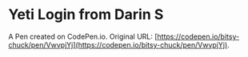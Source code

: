 # Yeti Login from Darin S

A Pen created on CodePen.io. Original URL: [https://codepen.io/bitsy-chuck/pen/VwvpjYj](https://codepen.io/bitsy-chuck/pen/VwvpjYj).


